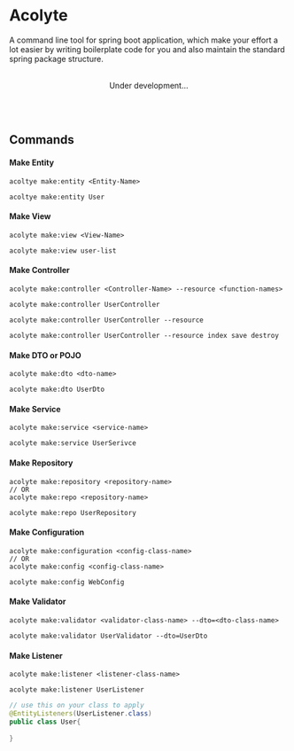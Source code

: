 # Acolyte
A command line tool for spring boot application, which make your effort a lot easier by writing boilerplate code for you and also maintain the standard spring package structure.
<br/><br/>

<p align="center">Under development...</p>
<br/><br/>

## Commands

#### Make Entity
```shell
acoltye make:entity <Entity-Name>
```
```shell
acoltye make:entity User
```

#### Make View
```shell
acolyte make:view <View-Name>
```
```shell
acolyte make:view user-list
```

#### Make Controller
```shell
acolyte make:controller <Controller-Name> --resource <function-names>
```
```shell
acolyte make:controller UserController 
```
```shell
acolyte make:controller UserController --resource
```
```shell
acolyte make:controller UserController --resource index save destroy
```
#### Make DTO or POJO
```shell
acolyte make:dto <dto-name>
```
```shell
acolyte make:dto UserDto
```
#### Make Service
```shell
acolyte make:service <service-name>
```
```shell
acolyte make:service UserSerivce
```
#### Make Repository
```shell
acolyte make:repository <repository-name>
// OR
acolyte make:repo <repository-name>
```
```shell
acolyte make:repo UserRepository
```
#### Make Configuration
```shell
acolyte make:configuration <config-class-name>
// OR
acolyte make:config <config-class-name>
```
```shell
acolyte make:config WebConfig
```

#### Make Validator
```shell
acolyte make:validator <validator-class-name> --dto=<dto-class-name>
```
```shell
acolyte make:validator UserValidator --dto=UserDto
```

#### Make Listener
```shell
acolyte make:listener <listener-class-name>
```
```shell
acolyte make:listener UserListener
```
```java
// use this on your class to apply
@EntityListeners(UserListener.class)
public class User{
    
}
```